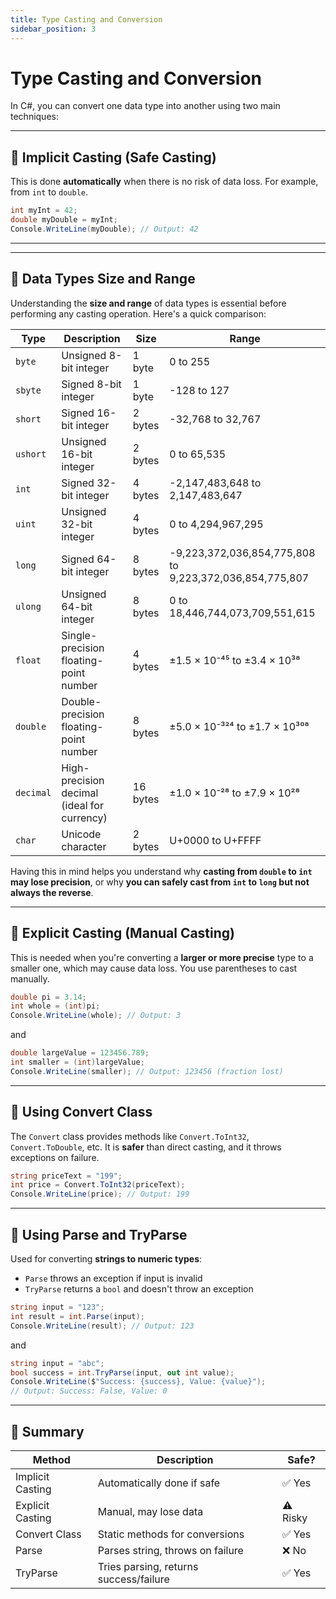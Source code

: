 ```yaml
---
title: Type Casting and Conversion
sidebar_position: 3
---
```


# Type Casting and Conversion

In C#, you can convert one data type into another using two main techniques:

---

## 🔹 Implicit Casting (Safe Casting)

This is done **automatically** when there is no risk of data loss. For example, from `int` to `double`.

```csharp
int myInt = 42;
double myDouble = myInt;
Console.WriteLine(myDouble); // Output: 42
```

---

---

## 🧮 Data Types Size and Range

Understanding the **size and range** of data types is essential before performing any casting operation. Here's a quick comparison:

| Type      | Description                                 | Size     | Range                                                   |
| --------- | ------------------------------------------- | -------- | ------------------------------------------------------- |
| `byte`    | Unsigned 8-bit integer                      | 1 byte   | 0 to 255                                                |
| `sbyte`   | Signed 8-bit integer                        | 1 byte   | -128 to 127                                             |
| `short`   | Signed 16-bit integer                       | 2 bytes  | -32,768 to 32,767                                       |
| `ushort`  | Unsigned 16-bit integer                     | 2 bytes  | 0 to 65,535                                             |
| `int`     | Signed 32-bit integer                       | 4 bytes  | -2,147,483,648 to 2,147,483,647                         |
| `uint`    | Unsigned 32-bit integer                     | 4 bytes  | 0 to 4,294,967,295                                      |
| `long`    | Signed 64-bit integer                       | 8 bytes  | -9,223,372,036,854,775,808 to 9,223,372,036,854,775,807 |
| `ulong`   | Unsigned 64-bit integer                     | 8 bytes  | 0 to 18,446,744,073,709,551,615                         |
| `float`   | Single-precision floating-point number      | 4 bytes  | ±1.5 × 10⁻⁴⁵ to ±3.4 × 10³⁸                             |
| `double`  | Double-precision floating-point number      | 8 bytes  | ±5.0 × 10⁻³²⁴ to ±1.7 × 10³⁰⁸                           |
| `decimal` | High-precision decimal (ideal for currency) | 16 bytes | ±1.0 × 10⁻²⁸ to ±7.9 × 10²⁸                             |
| `char`    | Unicode character                           | 2 bytes  | U+0000 to U+FFFF                                        |

Having this in mind helps you understand why **casting from `double` to `int` may lose precision**, or why **you can safely cast from `int` to `long` but not always the reverse**.

---

## 🔹 Explicit Casting (Manual Casting)

This is needed when you're converting a **larger or more precise** type to a smaller one, which may cause data loss. You use parentheses to cast manually.

```csharp
double pi = 3.14;
int whole = (int)pi;
Console.WriteLine(whole); // Output: 3
```

and

```csharp
double largeValue = 123456.789;
int smaller = (int)largeValue;
Console.WriteLine(smaller); // Output: 123456 (fraction lost)
```

---

## 🔹 Using Convert Class

The `Convert` class provides methods like `Convert.ToInt32`, `Convert.ToDouble`, etc. It is **safer** than direct casting, and it throws exceptions on failure.

```csharp
string priceText = "199";
int price = Convert.ToInt32(priceText);
Console.WriteLine(price); // Output: 199
```

---

## 🔹 Using Parse and TryParse

Used for converting **strings to numeric types**:

- `Parse` throws an exception if input is invalid
- `TryParse` returns a `bool` and doesn't throw an exception

```csharp
string input = "123";
int result = int.Parse(input);
Console.WriteLine(result); // Output: 123
```

and

```csharp
string input = "abc";
bool success = int.TryParse(input, out int value);
Console.WriteLine($"Success: {success}, Value: {value}");
// Output: Success: False, Value: 0
```

---

## 📌 Summary

| Method           | Description                            | Safe?    |
| ---------------- | -------------------------------------- | -------- |
| Implicit Casting | Automatically done if safe             | ✅ Yes   |
| Explicit Casting | Manual, may lose data                  | ⚠️ Risky |
| Convert Class    | Static methods for conversions         | ✅ Yes   |
| Parse            | Parses string, throws on failure       | ❌ No    |
| TryParse         | Tries parsing, returns success/failure | ✅ Yes   |
